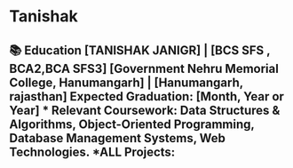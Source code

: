 # Tanishak
## 📚 Education  **[TANISHAK JANIGR]** | **[BCS SFS , BCA2,BCA SFS3]** **[Government Nehru Memorial College, Hanumangarh]** | **[Hanumangarh, rajasthan]** Expected Graduation: **[Month, Year or Year]**  * Relevant Coursework: Data Structures &amp; Algorithms, Object-Oriented Programming, Database Management Systems, Web Technologies. *ALL Projects:
